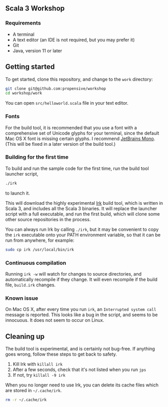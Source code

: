 ## Scala 3 Workshop

### Requirements
 - A terminal
 - A text editor (an IDE is not required, but you may prefer it)
 - Git
 - Java, version 11 or later

## Getting started

To get started, clone this repository, and change to the `work` directory:

```sh
git clone git@github.com:propensive/workshop
cd workshop/work
```

You can open `src/helloworld.scala` file in your text editor.

### Fonts

For the build tool, it is recommended that you use a font with a comprehensive set of Unicode
glyphs for your terminal, since the default Mac OS X font is missing certain glyphs. I recommend
[JetBrains Mono](https://www.jetbrains.com/lp/mono/). (This will be fixed in a later version of the
build tool.)

### Building for the first time

To build and run the sample code for the first time, run the build tool launcher script,
```sh
./irk
```
to launch it.

This will download the highly experimental [Irk](https://github.com/propensive/irk) build tool,
which is written in Scala 3, and includes all the Scala 3 binaries. It will replace the launcher
script with a full executable, and run the first build, which will clone some other source
repositories in the process.

You can always run Irk by calling `./irk`, but it may be convenient to copy the `irk` executable
onto your PATH environment variable, so that it can be run from anywhere, for example:
```sh
sudo cp irk /usr/local/bin/irk
```

### Continuous compilation

Running `irk -w` will watch for changes to source directories, and automatically recompile if they
change. It will even recompile if the build file, `build.irk` changes.

### Known issue

On Mac OS X, after every time you run `irk`, an `Interrupted system call` message is reported. This
looks like a bug in the script, and seems to be innocuous. It does not seem to occur on Linux.

## Cleaning up

The build tool is experimental, and is certainly not bug-free. If anything goes wrong, follow these
steps to get back to safety.

1. Kill Irk with `killall irk`
2. After a few seconds, check that it's not listed when you run `jps`
3. If not, try `killall -9 irk`

When you no longer need to use Irk, you can delete its cache files which are stored in `~/.cache/irk`.
```sh
rm -r ~/.cache/irk
```
